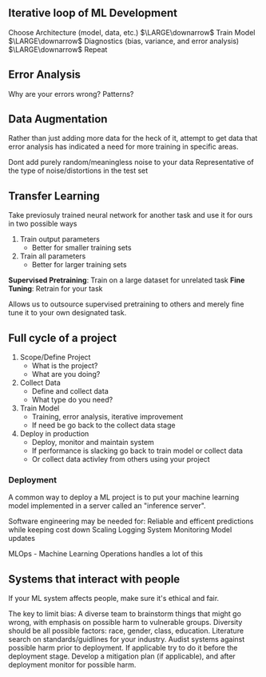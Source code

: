 ## Iterative loop of ML Development
Choose Architecture (model, data, etc.) 
	$\LARGE\downarrow$
Train Model
	$\LARGE\downarrow$
Diagnostics (bias, variance, and error analysis)
	$\LARGE\downarrow$
Repeat

## Error Analysis
Why are your errors wrong?
Patterns?

## Data Augmentation
Rather than just adding more data for the heck of it, attempt to get data that error analysis has indicated a need for more training in specific areas.

Dont add purely random/meaningless noise to your data
Representative of the type of noise/distortions in the test set

## Transfer Learning
Take previosuly trained neural network for another task and use it for ours in two possible ways

1. Train output parameters
	- Better for smaller training sets
2. Train all parameters
	- Better for larger training sets

**Supervised Pretraining**: Train on a large dataset for unrelated task
**Fine Tuning**: Retrain for your task

Allows us to outsource supervised pretraining to others and merely fine tune it to your own designated task.

## Full cycle of a project
1. Scope/Define Project
	- What is the project? 
	- What are you doing?
2. Collect Data
	- Define and collect data
	- What type do you need?
3. Train Model
	- Training, error analysis, iterative improvement
	- If need be go back to the collect data stage
4. Deploy in production
	- Deploy, monitor and maintain system
	- If performance is slacking go back to train model or collect data
	- Or collect data activley from others using your project

### Deployment
A common way to deploy a ML project is to put your machine learning model implemented in a server called an "inference server". 

Software engineering may be needed for:
	Reliable and efficent predictions while keeping cost down
	Scaling
	Logging
	System Monitoring
	Model updates


MLOps - Machine Learning Operations
	handles a lot of this

## Systems that interact with people
If your ML system affects people, make sure it's ethical and fair. 

The key to limit bias:
	A diverse team to brainstorm things that might go wrong, with emphasis on possible harm to vulnerable groups. Diversity should be all possible factors: race, gender, class, education.
	Literature search on standards/guidlines for your industry.
	Audist systems against possible harm prior to deployment. If applicable try to do it before the deployment stage.
	Develop a mitigation plan (if applicable), and after deployment monitor for possible harm.
